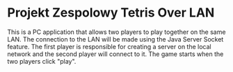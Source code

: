 # Projekt Zespolowy Tetris Over LAN
This is a PC application that allows two players to play together on the same LAN.
The connection to the LAN will be made using the Java Server Socket feature. The first player is responsible for creating a server on the local network and the second player will connect to it. 
The game starts when the two players click "play".
